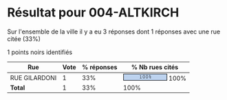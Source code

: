 # Résultat pour 004-ALTKIRCH

Sur l'ensemble de la ville il y a eu 3 réponses dont 1 réponses avec une rue citée (33%)

1 points noirs identifiés

| Rue | Vote | % réponses | % Nb rues cités|
|-----|------|------------|----------------|
| RUE GILARDONI | 1 | 33% | <img src="../../img/bar_100.gif" />&nbsp;100%|
| **Total** | 1 | 33% | 100%|
